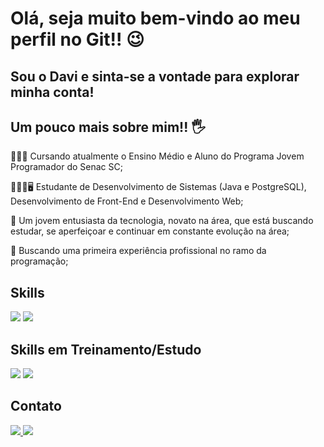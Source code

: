# Olá, seja muito bem-vindo ao meu perfil no Git!! 😉
## Sou o Davi e sinta-se a vontade para explorar minha conta! ##

## Um pouco mais sobre mim!! 🖐️
👨🏻‍🎓 Cursando atualmente o Ensino Médio e Aluno do Programa Jovem Programador do Senac SC;

👨🏻‍🎓🖥️ Estudante de Desenvolvimento de Sistemas (Java e PostgreSQL), Desenvolvimento de Front-End e Desenvolvimento Web;

🤖 Um jovem entusiasta da tecnologia, novato na área, que está buscando estudar, se aperfeiçoar e continuar em constante evolução na área;

💼 Buscando uma primeira experiência profissional no ramo da programação;

## Skills
<img src="https://img.shields.io/badge/Java-ED8B00?style=for-the-badge&logo=openjdk&logoColor=white" /> <img src="https://img.shields.io/badge/PostgreSQL-316192?style=for-the-badge&logo=postgresql&logoColor=white" />

## Skills em Treinamento/Estudo
<img src="https://img.shields.io/badge/HTML-239120?style=for-the-badge&logo=html5&logoColor=white" /> <img src="https://img.shields.io/badge/CSS-239120?&style=for-the-badge&logo=css3&logoColor=white" /> 

## Contato
<div>
  <a href="https://www.linkedin.com/in/davi-artuso-dos-reis-8ab759311/">
    <img src="https://img.shields.io/badge/LinkedIn-0077B5?style=for-the-badge&logo=linkedin&logoColor=white">
  <a href="mailto:daviartuso2409@gmail.com">
    <img src="https://img.shields.io/badge/Gmail-D14836?style=for-the-badge&logo=gmail&logoColor=white">
</div>
